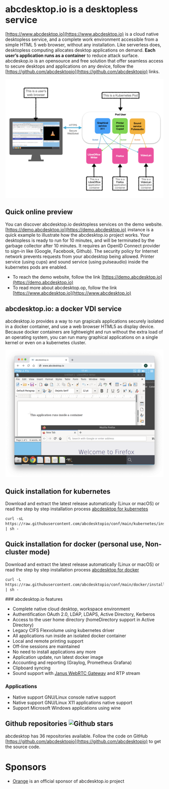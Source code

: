 
# abcdesktop.io is a desktopless service

[https://www.abcdesktop.io](https://www.abcdesktop.io) is a cloud native desktopless service, and a complete work environment accessible from a simple HTML 5 web browser, without any installation. Like serverless does, desktopless computing allocates desktop applications on demand.  **Each user’s application runs as a container** to reduce attack surface.
abcdeskop.io is an opensource and free solution that offer seamless access to secure desktops and applications on any device, follow the [https://github.com/abcdesktopio](https://github.com/abcdesktopio) links.

![screenshot-applications](profile/thisisabcdesktop.png)

## Quick online preview
You can discover abcdesktop.io desktopless services on the demo website. [https://demo.abcdesktop.io](https://demo.abcdesktop.io) instance is a quick example to illustrate how the abcdesktop.io project works. Your desktopless is ready to run for 10 minutes, and will be terminated by the garbage collector after 10 minutes. It requires an OpenID Connect provider to sign-in like (Google, Facebook, Github). The security policy for Internet network prevents requests from your abcdesktop being allowed.
Printer service (using cups) and sound service (using pulseaudio) inside the kubernetes pods are enabled.

* To reach the demo website, follow the link [https://demo.abcdesktop.io](https://demo.abcdesktop.io)
* To read more about abcdesktop.op, follow the link [https://www.abcdesktop.io](https://www.abcdesktop.io)


## abcdesktop.io: a docker VDI service

abcdesktop.io provides a way to run grapicals applications securely isolated in a docker container, and use a web browser HTML5 as display device. Because docker containers are lightweight and run without the extra load of an operating system, you can run many graphical applications on a single kernel or even on a kubernetes cluster.

![screenshot-applications](profile/screenshot-applications.png)

## Quick installation for kubernetes

Download and extract the latest release automatically (Linux or macOS) or read the step by step installation process [abcdesktop for kubernetes](/setup/kubernetes_abcdesktop/)
```
curl -sL https://raw.githubusercontent.com/abcdesktopio/conf/main/kubernetes/install.sh | sh -
```

## Quick installation for docker (personal use, Non-cluster mode)

Download and extract the latest release automatically (Linux or macOS) or read the step by step installation process [abcdesktop for docker](/setup/dockermode/)
```
curl -L https://raw.githubusercontent.com/abcdesktopio/conf/main/docker/install.sh | sh -
```

### abcdesktop.io features 

- Complete native cloud desktop, workspace environment
- Authentification OAuth 2.0, LDAP, LDAPS, Active Directory, Kerberos
- Access to the user home directory (homeDirectory support in Active Directory)
- Legacy CIFS Flexvolume using kubernetes driver 
- All applications run inside an isolated docker container
- Local and remote printing support 
- Off-line sessions are maintained
- No need to install applications any more
- Application update, run latest docker image
- Accounting and reporting (Graylog, Prometheus Grafana)
- Clipboard syncing
- Sound support with [Janus WebRTC Gateway](https://janus.conf.meetecho.com/) and RTP stream

### Applications

- Native support GNU/Linux console native support
- Native support GNU/Linux X11 applications native support
- Support Microsoft Windows applications using wine

## Github repositories ![Github stars](https://img.shields.io/github/stars/abcdesktopio?style=social)

abcdesktop has 36 repositories available. Follow the code on GitHub [https://github.com/abcdesktopio](https://github.com/abcdesktopio) to get the source code.

# Sponsors

- [Orange](https://www.orange.com) is an official sponsor of abcdesktop.io project
